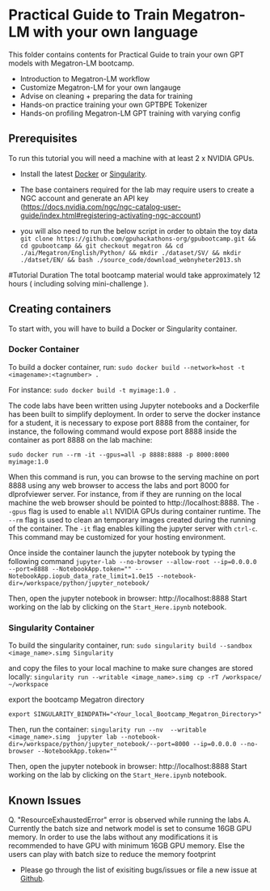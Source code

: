 # Practical Guide to Train Megatron-LM with your own language

This folder contains contents for Practical Guide to train your own GPT models with Megatron-LM bootcamp.

- Introduction to Megatron-LM workflow
- Customize Megatron-LM for your own langauge
- Advise on cleaning + preparing the data for training 
- Hands-on practice training your own GPTBPE Tokenizer 
- Hands-on profiling Megatron-LM GPT training with varying config

## Prerequisites
To run this tutorial you will need a machine with at least 2 x NVIDIA GPUs.

- Install the latest [Docker](https://docs.nvidia.com/datacenter/cloud-native/container-toolkit/install-guide.html#docker) or [Singularity](https://sylabs.io/docs/).

- The base containers required for the lab may require users to create a NGC account and generate an API key (https://docs.nvidia.com/ngc/ngc-catalog-user-guide/index.html#registering-activating-ngc-account)

- you will also need to run the below script in order to obtain the toy data
`
git clone https://github.com/gpuhackathons-org/gpubootcamp.git &&
cd gpubootcamp &&
git checkout megatron &&
cd ./ai/Megatron/English/Python/ &&
mkdir ./dataset/SV/ &&
mkdir ./datset/EN/ &&
bash ./source_code/download_webnyheter2013.sh`

#Tutorial Duration
The total bootcamp material would take approximately 12 hours ( including solving mini-challenge ).

## Creating containers
To start with, you will have to build a Docker or Singularity container.

### Docker Container
To build a docker container, run:
`sudo docker build --network=host -t <imagename>:<tagnumber> .`

For instance:
`sudo docker build -t myimage:1.0 .`

The code labs have been written using Jupyter notebooks and a Dockerfile has been built to simplify deployment. In order to serve the docker instance for a student, it is necessary to expose port 8888 from the container, for instance, the following command would expose port 8888 inside the container as port 8888 on the lab machine:

`sudo docker run --rm -it --gpus=all -p 8888:8888 -p 8000:8000 myimage:1.0`

When this command is run, you can browse to the serving machine on port 8888 using any web browser to access the labs and port 8000 for dlprofviewer server. For instance, from if they are running on the local machine the web browser should be pointed to http://localhost:8888. The `--gpus` flag is used to enable `all` NVIDIA GPUs during container runtime. The `--rm` flag is used to clean an temporary images created during the running of the container. The `-it` flag enables killing the jupyter server with `ctrl-c`. This command may be customized for your hosting environment.


Once inside the container launch the jupyter notebook by typing the following command
`jupyter-lab --no-browser --allow-root --ip=0.0.0.0 --port=8888 --NotebookApp.token="" --NotebookApp.iopub_data_rate_limit=1.0e15 --notebook-dir=/workspace/python/jupyter_notebook/`

Then, open the jupyter notebook in browser: http://localhost:8888
Start working on the lab by clicking on the `Start_Here.ipynb` notebook.

### Singularity Container

To build the singularity container, run:
`sudo singularity build --sandbox <image_name>.simg Singularity`

and copy the files to your local machine to make sure changes are stored locally:
`singularity run --writable <image_name>.simg cp -rT /workspace/ ~/workspace`

export the bootcamp Megatron directory 

`export SINGULARITY_BINDPATH="<Your_local_Bootcamp_Megatron_Directory>"`

Then, run the container:
`singularity run --nv  --writable <image_name>.simg  jupyter lab --notebook-dir=/workspace/python/jupyter_notebook/--port=8000 --ip=0.0.0.0 --no-browser --NotebookApp.token=""`


Then, open the jupyter notebook in browser: http://localhost:8888
Start working on the lab by clicking on the `Start_Here.ipynb` notebook.

## Known Issues

Q. "ResourceExhaustedError" error is observed while running the labs
A. Currently the batch size and network model is set to consume 16GB GPU memory. In order to use the labs without any modifications it is recommended to have GPU with minimum 16GB GPU memory. Else the users can play with batch size to reduce the memory footprint

- Please go through the list of exisiting bugs/issues or file a new issue at [Github](https://github.com/gpuhackathons-org/gpubootcamp/issues).